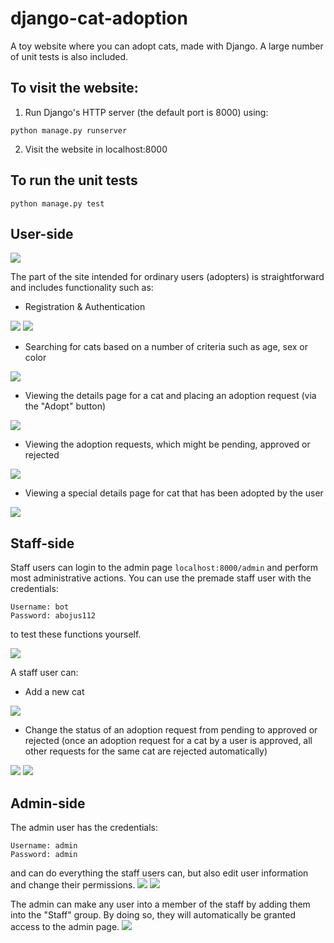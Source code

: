 # django-cat-adoption
A toy website where you can adopt cats, made with Django. A large number of unit tests
is also included.

## To visit the website:

1) Run Django's HTTP server (the default port is 8000) using:
```
python manage.py runserver
```

2) Visit the website in localhost:8000

## To run the unit tests
```
python manage.py test
```

## User-side
<img src="screenshots/index.png">

The part of the site intended for ordinary users (adopters) is straightforward
and includes functionality such as:

- Registration & Authentication
<img src="screenshots/register.png">
<img src="screenshots/login.png">

- Searching for cats based on a number of criteria such as age, sex or color
<img src="screenshots/search.png">

- Viewing the details page for a cat and placing an adoption request (via the "Adopt" button)
<img src="screenshots/details.png">

- Viewing the adoption requests, which might be pending, approved or rejected
<img src="screenshots/adoptions.png">

- Viewing a special details page for cat that has been adopted by the user
<img src="screenshots/adopted_details.png">


## Staff-side

Staff users can login to the admin page ```localhost:8000/admin``` and 
perform most administrative actions. You can use the premade staff user
with the credentials:
```
Username: bot
Password: abojus112
```
to test these functions yourself.

<img src="screenshots/staff_overview.png">

A staff user can:

- Add a new cat
<img src="screenshots/add_cat.png">

- Change the status of an adoption request from pending to approved or rejected (once
an adoption request for a cat by a user is approved, all other requests for the same
cat are rejected automatically)
<img src="screenshots/adoption_requests.png">
<img src="screenshots/change_request_status.png">

## Admin-side

The admin user has the credentials:
```
Username: admin
Password: admin
```
and can do everything the staff users can, but also edit user information and
change their permissions.
<img src="screenshots/admin_page.png">
<img src="screenshots/user_overview.png">

The admin can make any user into a member of the staff by adding them into the "Staff"
group. By doing so, they will automatically be granted access to the admin page.
<img src="screenshots/make_user_staff.png">
